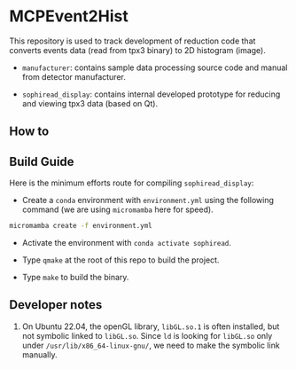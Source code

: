 # MCPEvent2Hist

This repository is used to track development of reduction code that converts events data (read from tpx3 binary) to 2D histogram (image).

- `manufacturer`: contains sample data processing source code and manual from detector manufacturer.

- `sophiread_display`: contains internal developed prototype for reducing and viewing tpx3 data (based on Qt).

## How to

## Build Guide

Here is the minimum efforts route for compiling `sophiread_display`:

- Create a `conda` environment with `environment.yml` using the following command (we are using `micromamba` here for speed).

```bash
micromamba create -f environment.yml
```

- Activate the environment with `conda activate sophiread`.

- Type `qmake` at the root of this repo to build the project.

- Type `make` to build the binary.

## Developer notes

1. On Ubuntu 22.04, the openGL library, `libGL.so.1` is often installed, but not symbolic linked to `libGL.so`. Since `ld` is looking for `libGL.so` only under `/usr/lib/x86_64-linux-gnu/`, we need to make the symbolic link manually.
